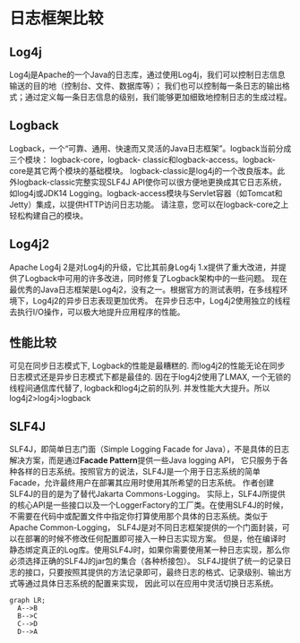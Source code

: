 # 日志框架比较
## Log4j
Log4j是Apache的一个Java的日志库，通过使用Log4j，我们可以控制日志信息输送的目的地（控制台、文件、数据库等）；
我们也可以控制每一条日志的输出格式；通过定义每一条日志信息的级别，我们能够更加细致地控制日志的生成过程。

## Logback
Logback，一个“可靠、通用、快速而又灵活的Java日志框架”。logback当前分成三个模块：
logback-core，logback- classic和logback-access。logback-core是其它两个模块的基础模块。
logback-classic是log4j的一个改良版本。此外logback-classic完整实现SLF4J API使你可以很方便地更换成其它日志系统，
如log4j或JDK14 Logging。logback-access模块与Servlet容器（如Tomcat和Jetty）集成，以提供HTTP访问日志功能。
请注意，您可以在logback-core之上轻松构建自己的模块。

## Log4j2
Apache Log4j 2是对Log4j的升级，它比其前身Log4j 1.x提供了重大改进，并提供了Logback中可用的许多改进，同时修复了Logback架构中的一些问题。
现在最优秀的Java日志框架是Log4j2，没有之一。根据官方的测试表明，在多线程环境下，Log4j2的异步日志表现更加优秀。
在异步日志中，Log4j2使用独立的线程去执行I/O操作，可以极大地提升应用程序的性能。


## 性能比较
可见在同步日志模式下, Logback的性能是最糟糕的.
而log4j2的性能无论在同步日志模式还是异步日志模式下都是最佳的.
因在于log4j2使用了LMAX, 一个无锁的线程间通信库代替了, logback和log4j之前的队列. 并发性能大大提升。所以log4j2>log4j>logback

## SLF4J
SLF4J，即简单日志门面（Simple Logging Facade for Java），不是具体的日志解决方案，而是通过**Facade Pattern**提供一些Java logging API，
它只服务于各种各样的日志系统。按照官方的说法，SLF4J是一个用于日志系统的简单Facade，允许最终用户在部署其应用时使用其所希望的日志系统。
作者创建SLF4J的目的是为了替代Jakarta Commons-Logging。
实际上，SLF4J所提供的核心API是一些接口以及一个LoggerFactory的工厂类。在使用SLF4J的时候，
不需要在代码中或配置文件中指定你打算使用那个具体的日志系统。类似于Apache Common-Logging，
SLF4J是对不同日志框架提供的一个门面封装，可以在部署的时候不修改任何配置即可接入一种日志实现方案。
但是，他在编译时静态绑定真正的Log库。使用SLF4J时，如果你需要使用某一种日志实现，那么你必须选择正确的SLF4J的jar包的集合（各种桥接包）。
SLF4J提供了统一的记录日志的接口，只要按照其提供的方法记录即可，最终日志的格式、记录级别、输出方式等通过具体日志系统的配置来实现，
因此可以在应用中灵活切换日志系统。
```mermaid
graph LR;
  A-->B
  B-->C
  C-->D
  D-->A
```




